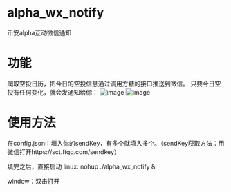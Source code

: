 # alpha_wx_notify
币安alpha互动微信通知

# 功能
爬取空投日历，把今日的空投信息通过调用方糖的接口推送到微信。
只要今日空投有任何变化，就会发通知给你：
![image](https://github.com/user-attachments/assets/a4c55f0d-633b-438a-a709-c25a82599e36)
![image](https://github.com/user-attachments/assets/6641ab15-eeb6-4f79-a7eb-1f6e713bc60c)


# 使用方法
在config.json中填入你的sendKey，有多个就填入多个。（sendKey获取方法：用微信打开https://sct.ftqq.com/sendkey）

填完之后，直接启动
linux: nohup ./alpha_wx_notify &

window：双击打开

